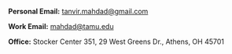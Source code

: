 **Personal Email:** [tanvir.mahdad@gmail.com](mailto:tanvir.mahdad@gmail.com)

**Work Email:** [mahdad@tamu.edu](mailto:mahdad@ohio.edu)

**Office:** Stocker Center 351, 29 West Greens Dr., Athens, OH 45701
